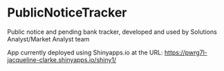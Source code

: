 # PublicNoticeTracker
Public notice and pending bank tracker, developed and used by Solutions Analyst/Market Analyst team

App currently deployed using Shinyapps.io at the URL: https://pwrg7l-jacqueline-clarke.shinyapps.io/shiny1/
